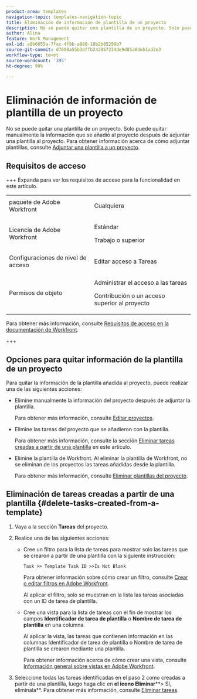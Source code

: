```yaml
---
product-area: templates
navigation-topic: templates-navigation-topic
title: Eliminación de información de plantilla de un proyecto
description: No se puede quitar una plantilla de un proyecto. Solo puede quitar manualmente la información que se añadió al proyecto después de adjuntar una plantilla al proyecto. Para obtener información sobre cómo adjuntar plantillas, consulte Adjuntar una plantilla a un proyecto.
author: Alina
feature: Work Management
exl-id: a8b6055a-7fac-4f9b-a880-10b2b85299b7
source-git-commit: d7600a55b3dffb242957234de9d85a0deb1ad2e3
workflow-type: tm+mt
source-wordcount: '395'
ht-degree: 99%

---
```


# Eliminación de información de plantilla de un proyecto

No se puede quitar una plantilla de un proyecto. Solo puede quitar manualmente la información que se añadió al proyecto después de adjuntar una plantilla al proyecto. Para obtener información acerca de cómo adjuntar plantillas, consulte [Adjuntar una plantilla a un proyecto](../../../manage-work/projects/create-and-manage-templates/attach-template-to-project.md).

## Requisitos de acceso

+++ Expanda para ver los requisitos de acceso para la funcionalidad en este artículo. 

<table style="table-layout:auto"> 
 <col> 
 <col> 
 <tbody> 
  <tr> 
   <td role="rowheader">paquete de Adobe Workfront</td> 
   <td> <p>Cualquiera</p> </td> 
  </tr> 
  <tr> 
   <td role="rowheader">Licencia de Adobe Workfront</td> 
   <td> <p>Estándar</p>
   <p>Trabajo o superior</p> </td> 
  </tr> 
  <tr> 
   <td role="rowheader">Configuraciones de nivel de acceso</td> 
   <td> <p>Editar acceso a Tareas</p>  </td> 
  </tr> 
  <tr> 
   <td role="rowheader">Permisos de objeto</td> 
   <td> <p>Administrar el acceso a las tareas </p> <p>Contribución o un acceso superior al proyecto</p>  </td> 
  </tr> 
 </tbody> 
</table>

Para obtener más información, consulte [Requisitos de acceso en la documentación de Workfront](/help/quicksilver/administration-and-setup/add-users/access-levels-and-object-permissions/access-level-requirements-in-documentation.md).

+++

<!--Old:

<table style="table-layout:auto"> 
 <col> 
 <col> 
 <tbody> 
  <tr> 
   <td role="rowheader">Adobe Workfront plan</td> 
   <td> <p>Any</p> </td> 
  </tr> 
  <tr> 
   <td role="rowheader">Adobe Workfront license*</td> 
   <td> <p>New: Standard</p>
   <p>Current: Work or higher</p> </td> 
  </tr> 
  <tr> 
   <td role="rowheader">Access level configurations</td> 
   <td> <p>Edit access to Tasks</p>  </td> 
  </tr> 
  <tr> 
   <td role="rowheader">Object permissions</td> 
   <td> <p>Manage access to tasks </p> <p>Contribute or higher access to the project </p>  </td> 
  </tr> 
 </tbody> 
</table>-->

## Opciones para quitar información de la plantilla de un proyecto

Para quitar la información de la plantilla añadida al proyecto, puede realizar una de las siguientes acciones:

* Elimine manualmente la información del proyecto después de adjuntar la plantilla.

  Para obtener más información, consulte [Editar proyectos](../../../manage-work/projects/manage-projects/edit-projects.md).

* Elimine las tareas del proyecto que se añadieron con la plantilla.

  Para obtener más información, consulte la sección [Eliminar tareas creadas a partir de una plantilla](#delete-tasks-created-from-a-template) en este artículo.

* Elimine la plantilla de Workfront. Al eliminar la plantilla de Workfront, no se eliminan de los proyectos las tareas añadidas desde la plantilla.

  Para obtener más información, consulte [Eliminar plantillas del proyecto](../../../manage-work/projects/create-and-manage-templates/delete-templates.md).

## Eliminación de tareas creadas a partir de una plantilla {#delete-tasks-created-from-a-template}

1. Vaya a la sección **Tareas** del proyecto.
1. Realice una de las siguientes acciones:

   * Cree un filtro para la lista de tareas para mostrar solo las tareas que se crearon a partir de una plantilla con la siguiente instrucción:

     ```
     Task >> Template Task ID >>Is Not Blank
     ```

     Para obtener información sobre cómo crear un filtro, consulte [Crear o editar filtros en Adobe Workfront](../../../reports-and-dashboards/reports/reporting-elements/create-filters.md).

     Al aplicar el filtro, solo se muestran en la lista las tareas asociadas con un ID de tarea de plantilla.

   * Cree una vista para la lista de tareas con el fin de mostrar los campos **Identificador de tarea de plantilla** o **Nombre de tarea de plantilla** en una columna.

     Al aplicar la vista, las tareas que contienen información en las columnas Identificador de tarea de plantilla o Nombre de tarea de plantilla se crearon mediante una plantilla.

     Para obtener información acerca de cómo crear una vista, consulte [Información general sobre vistas en Adobe Workfront](../../../reports-and-dashboards/reports/reporting-elements/views-overview.md).

1. Seleccione todas las tareas identificadas en el paso 2 como creadas a partir de una plantilla, luego haga clic en **el icono Eliminar****> Sí, elimínala**. Para obtener más información, consulte [Eliminar tareas](../../../manage-work/tasks/manage-tasks/delete-tasks.md).
